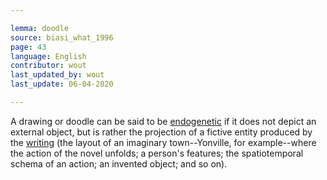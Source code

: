 ```yaml
---

lemma: doodle
source: biasi_what_1996
page: 43
language: English
contributor: wout
last_updated_by: wout
last_update: 06-04-2020

---
```


A drawing or doodle can be said to be [endogenetic](endogenesis.html) if it does not depict an external object, but is rather the projection of a fictive entity produced by the [writing](writingProcess.html) (the layout of an imaginary town--Yonville, for example--where the action of the novel unfolds; a person's features; the spatiotemporal schema of an action; an invented object; and so on).
